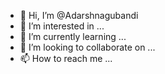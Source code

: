 - 👋 Hi, I’m @Adarshnagubandi
- 👀 I’m interested in ...
- 🌱 I’m currently learning ...
- 💞️ I’m looking to collaborate on ...
- 📫 How to reach me ...

<!---
Adarshnagubandi/Adarshnagubandi is a ✨ special ✨ repository because its `README.md` (this file) appears on your GitHub profile.
You can click the Preview link to take a look at your changes.
--->

